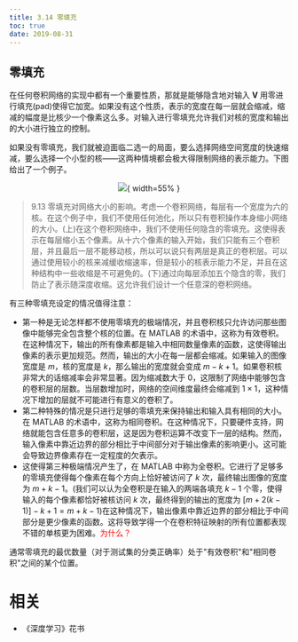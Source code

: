 ```yaml
---
title: 3.14 零填充
toc: true
date: 2019-08-31
---
```



## 零填充


在任何卷积网络的实现中都有一个重要性质，那就是能够隐含地对输入 $\boldsymbol V$ 用零进行填充(pad)使得它加宽。如果没有这个性质，表示的宽度在每一层就会缩减，缩减的幅度是比核少一个像素这么多。对输入进行零填充允许我们对核的宽度和输出的大小进行独立的控制。

如果没有零填充，我们就被迫面临二选一的局面，要么选择网络空间宽度的快速缩减，要么选择一个小型的核——这两种情境都会极大得限制网络的表示能力。下图给出了一个例子。




<center>

![](http://images.iterate.site/blog/image/20190718/js26StFa6tVY.png?imageslim){ width=55% }

</center>


> 9.13 零填充对网络大小的影响。考虑一个卷积网络，每层有一个宽度为六的核。在这个例子中，我们不使用任何池化，所以只有卷积操作本身缩小网络的大小。(上)在这个卷积网络中，我们不使用任何隐含的零填充。这使得表示在每层缩小五个像素。从十六个像素的输入开始，我们只能有三个卷积层，并且最后一层不能移动核，所以可以说只有两层是真正的卷积层。可以通过使用较小的核来减缓收缩速率，但是较小的核表示能力不足，并且在这种结构中一些收缩是不可避免的。(下)通过向每层添加五个隐含的零，我们防止了表示随深度收缩。这允许我们设计一个任意深的卷积网络。





有三种零填充设定的情况值得注意：

- 第一种是无论怎样都不使用零填充的极端情况，并且卷积核只允许访问那些图像中能够完全包含整个核的位置。在 MATLAB 的术语中，这称为有效卷积。在这种情况下，输出的所有像素都是输入中相同数量像素的函数，这使得输出像素的表示更加规范。然而，输出的大小在每一层都会缩减。如果输入的图像宽度是 $m$，核的宽度是 $k$，那么输出的宽度就会变成 $m-k+1$。如果卷积核非常大的话缩减率会非常显著。因为缩减数大于 0，这限制了网络中能够包含的卷积层的层数。当层数增加时，网络的空间维度最终会缩减到 $1\times 1$，这种情况下增加的层就不可能进行有意义的卷积了。
- 第二种特殊的情况是只进行足够的零填充来保持输出和输入具有相同的大小。在 MATLAB 的术语中，这称为相同卷积。在这种情况下，只要硬件支持，网络就能包含任意多的卷积层，这是因为卷积运算不改变下一层的结构。然而，输入像素中靠近边界的部分相比于中间部分对于输出像素的影响更小。这可能会导致边界像素存在一定程度的欠表示。
- 这使得第三种极端情况产生了，在 MATLAB 中称为全卷积。它进行了足够多的零填充使得每个像素在每个方向上恰好被访问了 $k$ 次，最终输出图像的宽度为 $m+k-1$。(我们可以认为全卷积是在输入的两端各填充 $k-1$ 个零，使得输入的每个像素都恰好被核访问 $k$ 次，最终得到的输出的宽度为 $[m+2(k-1)]-k+1=m+k-1$)在这种情况下，输出像素中靠近边界的部分相比于中间部分是更少像素的函数。这将导致学得一个在卷积特征映射的所有位置都表现不错的单核更为困难。<span style="color:red;">为什么？</span>

通常零填充的最优数量（对于测试集的分类正确率）处于"有效卷积"和"相同卷积"之间的某个位置。







# 相关

- 《深度学习》花书
